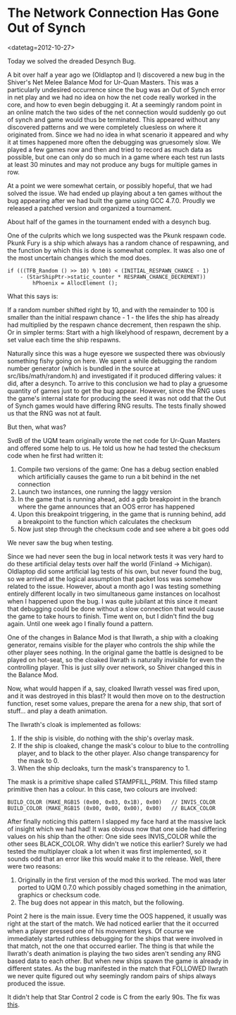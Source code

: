 # The Network Connection Has Gone Out of Synch

<datetag=2012-10-27>

Today we solved the dreaded Desynch Bug.

A bit over half a year ago we (Oldlaptop and I) discovered a new bug in the Shiver's Net Melee Balance Mod for Ur-Quan Masters. This was a particularly undesired occurrence since the bug was an Out of Synch error in net play and we had no idea on how the net code really worked in the core, and how to even begin debugging it. At a seemingly random point in an online match the two sides of the net connection would suddenly go out of synch and game would thus be terminated. This appeared without any discovered patterns and we were completely cluesless on where it originated from. Since we had no idea in what scenario it appeared and why it at times happened more often the debugging was gruesomely slow. We played a few games now and then and tried to record as much data as possible, but one can only do so much in a game where each test run lasts at least 30 minutes and may not produce any bugs for multiple games in row.

At a point we were somewhat certain, or possibly hopeful, that we had solved the issue. We had ended up playing about a ten games without the bug appearing after we had built the game using GCC 4.7.0. Proudly we released a patched version and organized a tournament.

About half of the games in the tournament ended with a desynch bug.

One of the culprits which we long suspected was the Pkunk respawn code. Pkunk Fury is a ship which always has a random chance of respawning, and the function by which this is done is somewhat complex. It was also one of the most uncertain changes which the mod does.

```
if (((TFB_Random () >> 10) % 100) < (INITIAL_RESPAWN_CHANCE - 1)
    - (StarShipPtr->static_counter * RESPAWN_CHANCE_DECREMENT))
        hPhoenix = AllocElement ();
```
   
What this says is:

If a random number shifted right by 10, and with the remainder to 100 is smaller than the initial respawn chance - 1 - the lifes the ship has already had multiplied by the respawn chance decrement, then respawn the ship. Or in simpler terms: Start with a high likelyhood of respawn, decrement by a set value each time the ship respawns.

Naturally since this was a huge eyesore we suspected there was obviously something fishy going on here. We spent a while debugging the random number generator (which is bundled in the source at src/libs/math/random.h) and investigated if it produced differing values: it did, after a desynch. To arrive to this conclusion we had to play a gruesome quantity of games just to get the bug appear. However, since the RNG uses the game's internal state for producing the seed it was not odd that the Out of Synch games would have differing RNG results. The tests finally showed us that the RNG was not at fault.

But then, what was?

SvdB of the UQM team originally wrote the net code for Ur-Quan Masters and offered some help to us. He told us how he had tested the checksum code when he first had written it:

1) Compile two versions of the game: One has a debug section enabled which artificially causes the game to run a bit behind in the net connection
2) Launch two instances, one running the laggy version
3) In the game that is running ahead, add a gdb breakpoint in the branch where the game announces that an OOS error has happened
4) Upon this breakpoint triggering, in the game that is running behind, add a breakpoint to the function which calculates the checksum
5) Now just step through the checksum code and see where a bit goes odd

We never saw the bug when testing.

Since we had never seen the bug in local network tests it was very hard to do these artificial delay tests over half the world (Finland -> Michigan). Oldlaptop did some artificial lag tests of his own, but never found the bug, so we arrived at the logical assumption that packet loss was somehow related to the issue. However, about a month ago I was testing something entirely different locally in two simultaneous game instances on localhost when I happened upon the bug. I was quite jubilant at this since it meant that debugging could be done without a slow connection that would cause the game to take hours to finish. Time went on, but I didn't find the bug again. Until one week ago I finally found a pattern.

One of the changes in Balance Mod is that Ilwrath, a ship with a cloaking generator, remains visible for the player who controls the ship while the other player sees nothing. In the original game the battle is designed to be played on hot-seat, so the cloaked Ilwrath is naturally invisible for even the controlling player. This is just silly over network, so Shiver changed this in the Balance Mod.

Now, what would happen if a, say, cloaked Ilwrath vessel was fired upon, and it was destroyed in this blast? It would then move on to the destruction function, reset some values, prepare the arena for a new ship, that sort of stuff... and play a death animation.

The Ilwrath's cloak is implemented as follows:

1) If the ship is visible, do nothing with the ship's overlay mask.
2) If the ship is cloaked, change the mask's colour to blue to the controlling player, and to black to the other player. Also change transparency for the mask to 0.
3) When the ship decloaks, turn the mask's transparency to 1.

The mask is a primitive shape called STAMPFILL_PRIM. This filled stamp primitive then has a colour. In this case, two colours are involved:

```
BUILD_COLOR (MAKE_RGB15 (0x00, 0x03, 0x1B), 0x00)   // INVIS_COLOR
BUILD_COLOR (MAKE_RGB15 (0x00, 0x00, 0x00), 0x00)   // BLACK_COLOR
```

After finally noticing this pattern I slapped my face hard at the massive lack of insight which we had had! It was obvious now that one side had differing values on his ship than the other: One side sees INVIS_COLOR while the other sees BLACK_COLOR. Why didn't we notice this earlier? Surely we had tested the multiplayer cloak a lot when it was first implemented, so it sounds odd that an error like this would make it to the release. Well, there were two reasons:

1) Originally in the first version of the mod this worked. The mod was later ported to UQM 0.7.0 which possibly chaged something in the animation, graphics or checksum code.
2) The bug does not appear in this match, but the following.

Point 2 here is the main issue. Every time the OOS happened, it usually was right at the start of the match. We had noticed earlier that the it occurred when a player pressed one of his movement keys. Of course we immediately started ruthless debugging for the ships that were involved in that match, not the one that occurred earlier. The thing is that while the Ilwrath's death animation is playing the two sides aren't sending any RNG based data to each other. But when new ships spawn the game is already in different states. As the bug manifested in the match that FOLLOWED Ilwrath we never quite figured out why seemingly random pairs of ships always produced the issue.

It didn't help that Star Control 2 code is C from the early 90s. The fix was [this](https://github.com/Roisack/Shiver-Balance-Mod/commit/c80bfe7544f53c662d88a33ed7b9b4b497eff78d).

